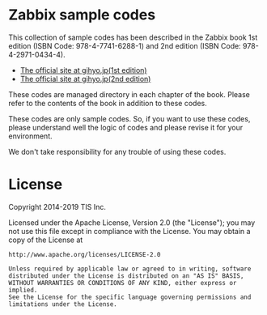 # Zabbix sample codes

This collection of sample codes has been described in the Zabbix book 1st edition (ISBN Code: 978-4-7741-6288-1) and 2nd edition (ISBN Code: 978-4-2971-0434-4).

- [The official site at gihyo.jp(1st edition)](http://gihyo.jp/book/2014/978-4-7741-6288-1?ard=1391386319)
- [The official site at gihyo.jp(2nd edition)](https://gihyo.jp/book/2019/978-4-297-10434-4)

These codes are managed directory in each chapter of the book.
Please refer to the contents of the book in addition to these codes.

These codes are only sample codes.
So, if you want to use these codes, please understand well the logic of codes and please revise it for your environment.

We don't take responsibility for any trouble of using these codes.

License
======

Copyright 2014-2019 TIS Inc.

Licensed under the Apache License, Version 2.0 (the "License");
you may not use this file except in compliance with the License.
You may obtain a copy of the License at

    http://www.apache.org/licenses/LICENSE-2.0

    Unless required by applicable law or agreed to in writing, software
    distributed under the License is distributed on an "AS IS" BASIS,
    WITHOUT WARRANTIES OR CONDITIONS OF ANY KIND, either express or implied.
    See the License for the specific language governing permissions and
    limitations under the License.
